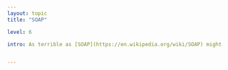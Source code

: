 ```yaml
---
layout: topic
title: "SOAP"

level: 6

intro: As terrible as [SOAP](https://en.wikipedia.org/wiki/SOAP) might be as a protocol, it is undenyably popular amongst older systems and needed for legacy support. At this moment, rust doesn't offer any help with SOAP development.


---
```

